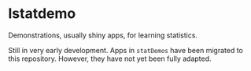 # lstatdemo

Demonstrations, usually shiny apps, for learning statistics.

Still in very early development. Apps in `statDemos` have been migrated to this repository. However, they have not yet been fully adapted.
